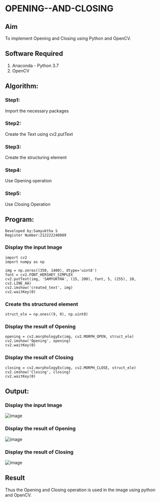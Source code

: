 # OPENING--AND-CLOSING
## Aim
To implement Opening and Closing using Python and OpenCV.

## Software Required
1. Anaconda - Python 3.7
2. OpenCV
## Algorithm:
### Step1:
Import the necessary packages
### Step2:
Create the Text using cv2.putText
### Step3:
Create the structuring element

### Step4:
Use Opening operation

### Step5:
Use Closing Operation

## Program:
```
Developed by:Samyuktha S
Register Number:212222240089
```
### Display the input Image
```
import cv2
import numpy as np

img = np.zeros((350, 1400), dtype='uint8')
font = cv2.FONT_HERSHEY_SIMPLEX
cv2.putText(img, 'SAMYUKTHA', (15, 200), font, 5, (255), 10, cv2.LINE_AA)
cv2.imshow('created_text', img)
cv2.waitKey(0)
```
### Create ths structured element
```
struct_ele = np.ones((9, 9), np.uint8)
```
### Display the result of Opening
```
opening = cv2.morphologyEx(img, cv2.MORPH_OPEN, struct_ele)
cv2.imshow('Opening', opening)
cv2.waitKey(0)
```
### Display the result of Closing
```
closing = cv2.morphologyEx(img, cv2.MORPH_CLOSE, struct_ele)
cv2.imshow('Closing', closing)
cv2.waitKey(0)
```
## Output:

### Display the input Image
![image](https://github.com/SamyukthaSreenivasan/OPENING--AND-CLOSING/assets/119475703/31db3094-96ba-45be-a587-6bc895bd31b4)

### Display the result of Opening
![image](https://github.com/SamyukthaSreenivasan/OPENING--AND-CLOSING/assets/119475703/d0db1940-7c93-42bc-9d9e-d4c6fec34a86)

### Display the result of Closing
![image](https://github.com/SamyukthaSreenivasan/OPENING--AND-CLOSING/assets/119475703/0b7c5f42-241c-42db-9100-cb368f6fddbf)

## Result
Thus the Opening and Closing operation is used in the image using python and OpenCV.
